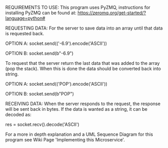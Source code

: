 REQUIREMENTS TO USE:
This program uses PyZMQ, instructions for installing PyZMQ can be found at: https://zeromq.org/get-started/?language=python#

REQUESTING DATA:
For the server to save data into an array until that data is requested back.

   OPTION A:
   socket.send(('-6.9').encode('ASCII'))
   
   OPTION B:
   socket.send(b"-6.9")

To request that the server return the last data that was added to the array (pop the stack). When this is done the data should be converted back into string. 

  OPTION A:
  socket.send(('POP').encode('ASCII'))

  OPTION B:
  socket.send(b"POP")
  
RECEIVING DATA:
When the server responds to the request, the response will be sent back in bytes. If the data is wanted as a string, it can be decoded as:
  
  res = socket.recv().decode('ASCII')
  
For a more in depth explanation and a UML Sequence Diagram for this program see Wiki Page 'Implementing this Microservice'.



